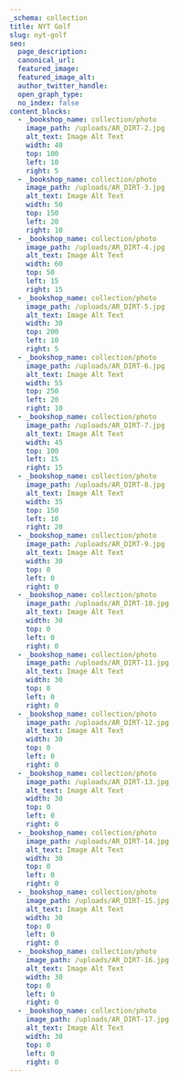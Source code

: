 ```yaml
---
_schema: collection
title: NYT Golf
slug: nyt-golf
seo:
  page_description:
  canonical_url:
  featured_image:
  featured_image_alt:
  author_twitter_handle:
  open_graph_type:
  no_index: false
content_blocks:
  - _bookshop_name: collection/photo
    image_path: /uploads/AR_DIRT-2.jpg
    alt_text: Image Alt Text
    width: 40
    top: 100
    left: 10
    right: 5
  - _bookshop_name: collection/photo
    image_path: /uploads/AR_DIRT-3.jpg
    alt_text: Image Alt Text
    width: 50
    top: 150
    left: 20
    right: 10
  - _bookshop_name: collection/photo
    image_path: /uploads/AR_DIRT-4.jpg
    alt_text: Image Alt Text
    width: 60
    top: 50
    left: 15
    right: 15
  - _bookshop_name: collection/photo
    image_path: /uploads/AR_DIRT-5.jpg
    alt_text: Image Alt Text
    width: 30
    top: 200
    left: 10
    right: 5
  - _bookshop_name: collection/photo
    image_path: /uploads/AR_DIRT-6.jpg
    alt_text: Image Alt Text
    width: 55
    top: 250
    left: 20
    right: 10
  - _bookshop_name: collection/photo
    image_path: /uploads/AR_DIRT-7.jpg
    alt_text: Image Alt Text
    width: 45
    top: 100
    left: 15
    right: 15
  - _bookshop_name: collection/photo
    image_path: /uploads/AR_DIRT-8.jpg
    alt_text: Image Alt Text
    width: 35
    top: 150
    left: 10
    right: 20
  - _bookshop_name: collection/photo
    image_path: /uploads/AR_DIRT-9.jpg
    alt_text: Image Alt Text
    width: 30
    top: 0
    left: 0
    right: 0
  - _bookshop_name: collection/photo
    image_path: /uploads/AR_DIRT-10.jpg
    alt_text: Image Alt Text
    width: 30
    top: 0
    left: 0
    right: 0
  - _bookshop_name: collection/photo
    image_path: /uploads/AR_DIRT-11.jpg
    alt_text: Image Alt Text
    width: 30
    top: 0
    left: 0
    right: 0
  - _bookshop_name: collection/photo
    image_path: /uploads/AR_DIRT-12.jpg
    alt_text: Image Alt Text
    width: 30
    top: 0
    left: 0
    right: 0
  - _bookshop_name: collection/photo
    image_path: /uploads/AR_DIRT-13.jpg
    alt_text: Image Alt Text
    width: 30
    top: 0
    left: 0
    right: 0
  - _bookshop_name: collection/photo
    image_path: /uploads/AR_DIRT-14.jpg
    alt_text: Image Alt Text
    width: 30
    top: 0
    left: 0
    right: 0
  - _bookshop_name: collection/photo
    image_path: /uploads/AR_DIRT-15.jpg
    alt_text: Image Alt Text
    width: 30
    top: 0
    left: 0
    right: 0
  - _bookshop_name: collection/photo
    image_path: /uploads/AR_DIRT-16.jpg
    alt_text: Image Alt Text
    width: 30
    top: 0
    left: 0
    right: 0
  - _bookshop_name: collection/photo
    image_path: /uploads/AR_DIRT-17.jpg
    alt_text: Image Alt Text
    width: 30
    top: 0
    left: 0
    right: 0
---
```

